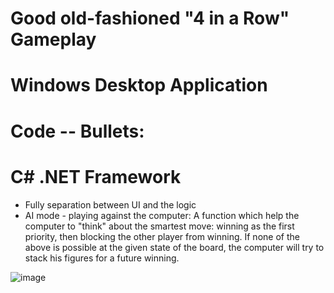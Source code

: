 # Good old-fashioned "4 in a Row" Gameplay
# Windows Desktop Application
# Code -- Bullets:
# C# .NET Framework
* Fully separation between UI and the logic
* AI mode - playing against the computer: A function which help the computer to "think" about the smartest move: winning as the first priority, then blocking the other
player from winning. If none of the above is possible at the given state of the board, the computer will try to stack his figures for a future winning. 


![image](https://user-images.githubusercontent.com/75504717/162627134-03a9c13a-270c-4516-8831-9c65adacd55a.png)
